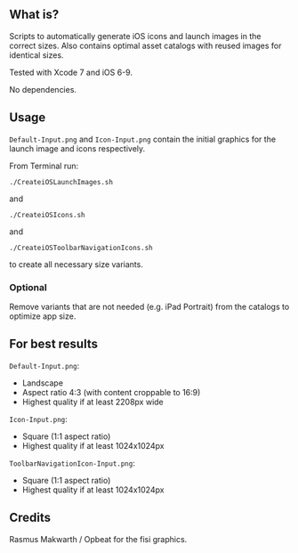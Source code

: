 ## What is?
Scripts to automatically generate iOS icons and launch images in the correct sizes. Also contains optimal asset catalogs with reused images for identical sizes.

Tested with Xcode 7 and iOS 6-9.

No dependencies.

## Usage

`Default-Input.png` and `Icon-Input.png` contain the initial graphics for the launch image and icons respectively.

From Terminal run:

`./CreateiOSLaunchImages.sh`

and

`./CreateiOSIcons.sh`

and

`./CreateiOSToolbarNavigationIcons.sh`

to create all necessary size variants.

### Optional

Remove variants that are not needed (e.g. iPad Portrait) from the catalogs to optimize app size.

## For best results

`Default-Input.png`:
* Landscape
* Aspect ratio 4:3 (with content croppable to 16:9)
* Highest quality if at least 2208px wide

`Icon-Input.png`:

* Square (1:1 aspect ratio)
* Highest quality if at least 1024x1024px

`ToolbarNavigationIcon-Input.png`:

* Square (1:1 aspect ratio)
* Highest quality if at least 1024x1024px



## Credits
Rasmus Makwarth / Opbeat for the fisi graphics.

